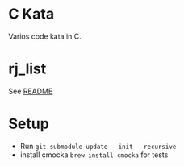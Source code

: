 # C Kata

Varios code kata in C.


rj_list
=======


See [README](src/rj/collections/README.md)



Setup
=====

- Run ```git submodule update --init --recursive```
- install cmocka ```brew install cmocka``` for tests
